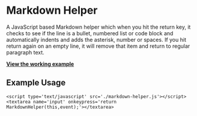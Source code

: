 # Markdown Helper

A JavaScript based Markdown helper which when you hit the return key, it checks to see if the line is a bullet, numbered list or code block and automatically indents and adds the asterisk, number or spaces. If you hit return again on an empty line, it will remove that item and return to regular paragraph text.

**[View the working example](http://jamiebicknell.github.com/Markdown-Helper)**

## Example Usage

    <script type='text/javascript' src='./markdown-helper.js'></script>
    <textarea name='input' onkeypress='return MarkdownHelper(this,event);'></textarea>
   